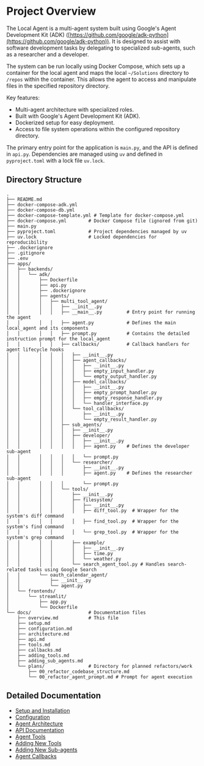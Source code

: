 # Project Overview

The Local Agent is a multi-agent system built using Google's Agent Development Kit (ADK) ([https://github.com/google/adk-python](https://github.com/google/adk-python)). It is designed to assist with software development tasks by delegating to specialized sub-agents, such as a researcher and a developer.

The system can be run locally using Docker Compose, which sets up a container for the local agent and maps the local `~/Solutions` directory to `/repos` within the container. This allows the agent to access and manipulate files in the specified repository directory.

Key features:
- Multi-agent architecture with specialized roles.
- Built with Google's Agent Development Kit (ADK).
- Dockerized setup for easy deployment.
- Access to file system operations within the configured repository directory.

The primary entry point for the application is `main.py`, and the API is defined in `api.py`. Dependencies are managed using `uv` and defined in `pyproject.toml` with a lock file `uv.lock`.

## Directory Structure

```text
.
├── README.md
├── docker-compose-adk.yml
├── docker-compose-db.yml
├── docker-compose-template.yml # Template for docker-compose.yml
├── docker-compose.yml        # Docker Compose file (ignored from git)
├── main.py
├── pyproject.toml            # Project dependencies managed by uv
├── uv.lock                   # Locked dependencies for reproducibility
├── .dockerignore
├── .gitignore
├── .env
├── apps/
│   ├── backends/
│   │   └── adk/
│   │       ├── Dockerfile
│   │       ├── api.py
│   │       ├── .dockerignore
│   │       ├── agents/
│   │       │   ├── multi_tool_agent/
│   │       │   │   ├── __init__.py
│   │       │   │   ├── __main__.py         # Entry point for running the agent
│   │       │   │   ├── agent.py            # Defines the main local_agent and its components
│   │       │   │   ├── prompt.py           # Contains the detailed instruction prompt for the local_agent
│   │       │   │   ├── callbacks/          # Callback handlers for agent lifecycle hooks
│   │       │   │   │   ├── __init__.py
│   │       │   │   │   ├── agent_callbacks/
│   │       │   │   │   │   ├── __init__.py
│   │       │   │   │   │   ├── empty_input_handler.py
│   │       │   │   │   │   └── empty_output_handler.py
│   │       │   │   │   ├── model_callbacks/
│   │       │   │   │   │   ├── __init__.py
│   │       │   │   │   │   ├── empty_prompt_handler.py
│   │       │   │   │   │   ├── empty_response_handler.py
│   │       │   │   │   │   └── handler_interface.py
│   │       │   │   │   └── tool_callbacks/
│   │       │   │   │       ├── __init__.py
│   │       │   │   │       └── empty_result_handler.py
│   │       │   │   ├── sub_agents/
│   │       │   │   │   ├── __init__.py
│   │       │   │   │   ├── developer/
│   │       │   │   │   │   ├── __init__.py
│   │       │   │   │   │   ├── agent.py    # Defines the developer sub-agent
│   │       │   │   │   │   └── prompt.py
│   │       │   │   │   └── researcher/
│   │       │   │   │       ├── __init__.py
│   │       │   │   │       ├── agent.py    # Defines the researcher sub-agent
│   │       │   │   │       └── prompt.py
│   │       │   │   └── tools/
│   │       │   │       ├── __init__.py
│   │       │   │       ├── filesystem/
│   │       │   │       │   ├── __init__.py
│   │       │   │       │   ├── diff_tool.py  # Wrapper for the system's diff command
│   │       │   │       │   ├── find_tool.py  # Wrapper for the system's find command
│   │       │   │       │   └── grep_tool.py  # Wrapper for the system's grep command
│   │       │   │       ├── example/
│   │       │   │       │   ├── __init__.py
│   │       │   │       │   ├── time.py
│   │       │   │       │   └── weather.py
│   │       │   │       └── search_agent_tool.py # Handles search-related tasks using Google Search
│   │       └── oauth_calendar_agent/
│   │           ├── __init__.py
│   │           └── agent.py
│   └── frontends/
│       └── streamlit/
│           ├── app.py
│           └── Dockerfile
└── docs/                     # Documentation files
    ├── overview.md           # This file
    ├── setup.md
    ├── configuration.md
    ├── architecture.md
    ├── api.md
    ├── tools.md
    ├── callbacks.md
    ├── adding_tools.md
    ├── adding_sub_agents.md
    └── plans/                # Directory for planned refactors/work
        ├── 00_refactor_codebase_structure.md
        └── 00_refactor_agent_prompt.md # Prompt for agent execution
```

## Detailed Documentation

*   [Setup and Installation](setup.md)
*   [Configuration](configuration.md)
*   [Agent Architecture](architecture.md)
*   [API Documentation](api.md)
*   [Agent Tools](tools.md)
*   [Adding New Tools](adding_tools.md)
*   [Adding New Sub-agents](adding_sub_agents.md)
*   [Agent Callbacks](callbacks.md)

